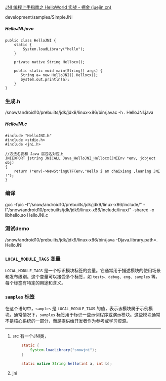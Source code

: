 [JNI 编程上手指南之 HelloWorld 实战 - 掘金 (juejin.cn)](https://juejin.cn/post/7243016090818068539)

development/samples/SimpleJNI

##### HelloJNI.java

```
public class HelloJNI {
    static {
        System.loadLibrary("hello");
    }

    private native String Hellocx();

    public static void main(String[] args) {
       String a= new HelloJNI().Hellocx();
       System.out.println(a);
    }
}

```

### 生成.h

/snow/android10/prebuilts/jdk/jdk9/linux-x86/bin/javac -h .  HelloJNI.java

##### HelloJNI.c

```
#include "HelloJNI.h"
#include <stdio.h>
#include <jni.h>

//方法名要和 Java 层包名对应上
JNIEXPORT jstring JNICALL Java_HelloJNI_Hellocx(JNIEnv *env, jobject obj)
{
    return (*env)->NewStringUTF(env,"Hello i am chaixiang ,leaning JNI !");
}

```

### 编译

gcc -fpic -I"/snow/android10/prebuilts/jdk/jdk9/linux-x86/include/" -I"/snow/android10/prebuilts/jdk/jdk9/linux-x86/include/linux/" -shared -o libhello.so HelloJNI.c

### 测试demo

/snow/android10/prebuilts/jdk/jdk9/linux-x86/bin/java -Djava.library.path=. HelloJNI

### `LOCAL_MODULE_TAGS` 变量

`LOCAL_MODULE_TAGS` 是一个标识模块标签的变量。它通常用于描述模块的使用场景和发布级别。这个变量可以接受多个标签，如 `tests`、`debug`、`eng`、`samples` 等。每个标签有特定的用途和含义。

### `samples` 标签

在这个语句中，`samples` 是 `LOCAL_MODULE_TAGS` 的值，表示该模块属于示例模块。通常情况下，`samples` 标签用于标识一些示例程序或演示模块。这些模块通常不是核心系统的一部分，而是提供给开发者作为参考或学习资源。


---

1. src
   有一个JNI类，

   ```java
       static {
           System.loadLibrary("snowjni");
       }

       static native String hello(int a, int b);
   ```
2. jni
